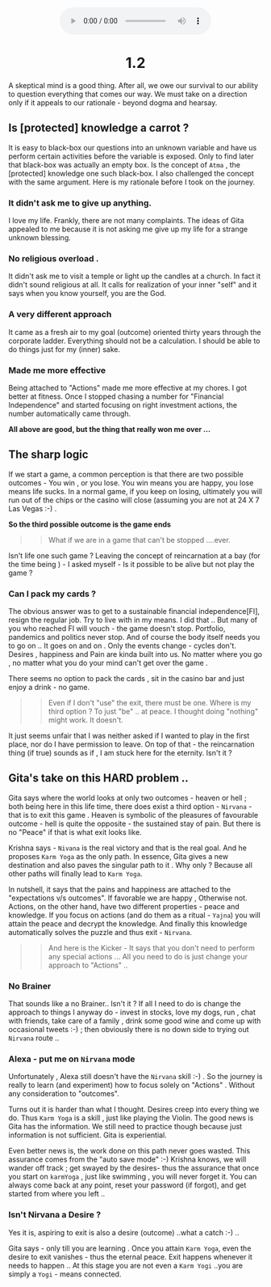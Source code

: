 <center>
<figure>
    <audio
       controls
       src="./arjunUvaachWhyGita.mp3">
          Your browser does not support the
          <code>audio</code> element.
    </audio>
</figure>
</center>




<center><h1> 1.2</h1></center> 

A skeptical mind is a good thing. After all, we owe our survival to our ability to question everything that comes our way. We must take on a direction only if it appeals to our rationale - beyond dogma and hearsay. 

## Is [protected] knowledge a carrot ?

It is easy to black-box our questions into an unknown variable and have us perform certain activities before the variable is exposed. Only to find later that black-box was actually an empty box. Is the concept of `Atma` , the [protected] knowledge one such black-box. I also challenged the concept with the same argument. Here is my rationale before I took on the journey. 

### It didn't ask me to give up anything. 

I love my life. Frankly, there are not many complaints. The ideas of Gita appealed to me because it is not asking me give up my life for a strange unknown blessing. 

### No religious overload .
It didn't ask me to visit a temple or light up the candles at a church. In fact it didn't sound religious at all. It calls for realization of your inner "self" and it says when you know yourself, you are the God. 

### A very different approach 

It came as a fresh air to my goal (outcome) oriented thirty years through the corporate ladder. Everything should not be a calculation. I should be able to do things just for my (inner) sake. 

### Made me more effective 

Being attached to "Actions" made me more effective at my chores. I got better at fitness. Once I stopped chasing a number for "Financial Independence" and started focusing on right investment actions, the number automatically came through. 

**All above are good, but the thing that really won me over ...**

## The sharp logic 

If we start a game, a common perception is that there are two possible outcomes  - You win , or you lose. You win means you are happy, you lose means life sucks. In a normal game, if you keep on losing, ultimately you will run out of the chips or the casino will close (assuming you are not at 24 X 7 Las Vegas :-) . 

**So the third possible outcome is the game ends**


>> What if we are in a game that can't be stopped ....ever. 

Isn't life one such game ? Leaving the concept of reincarnation at a bay (for the time being ) - I asked myself - Is it possible to be alive but not play the game ? 

### Can I pack my cards ? 

The obvious answer was to get to a sustainable financial independence[FI], resign the regular job. Try to live with in my means. I did that .. But many of you who reached FI will vouch - the game doesn't stop. Portfolio,  pandemics and politics never stop. And of course the body itself needs you to go on .. It goes on and on . Only the  events change - cycles don't. Desires , happiness and Pain are kinda built into us. No matter where you go , no matter what you do your mind can't get over the game . 

There seems no option to pack the cards ,  sit in the casino bar and just enjoy a drink - no game. 

>> Even if I don't "use" the exit, there must be one. Where is my third option ? To just "be" .. at peace. I thought doing "nothing" might work. It doesn't. 

It just seems unfair that I was neither asked if I wanted to play in the first place, nor do I have permission to leave. On top of that - the reincarnation thing (if true) sounds as if , I am stuck here for the eternity. Isn't it ?

## Gita's take on this HARD problem .. 

Gita says where the world looks at only two outcomes - heaven or hell ; both being here in this life time,   there does exist a third option - `Nirvana` - that is to exit this game . Heaven is symbolic of the pleasures of favourable outcome - hell is quite the opposite - the sustained stay of pain. But there is no "Peace" if that is what exit looks like. 

Krishna says - `Nivana` is the real victory and that is the real goal. And he proposes `Karm Yoga` as the only path. In essence, Gita gives a new destination and also paves the singular path to it . Why only ? Because all other paths will finally lead to `Karm Yoga`. 

In nutshell, it says that the pains and happiness are attached to the "expectations v/s outcomes".  If  favorable we are happy , Otherwise not.  Actions, on the other hand, have two different properties - peace and knowledge. If you focus on actions (and do them as a ritual - `Yajna`) you will attain the peace and decrypt the  knowledge. And finally this knowledge automatically solves the puzzle and thus exit - `Nirvana`. 

>> And here is the Kicker - It says that you don't need to perform any special actions ... All you need to do is just change your approach to "Actions" .. 

### No Brainer

That sounds like a no Brainer.. Isn't it ? If all I need to do is change the approach to things I anyway do - invest in stocks,  love my dogs, run , chat with friends, take care of a family , drink some good wine 
and come up with occasional tweets :-)  ; then obviously there is no down side to trying out `Nirvana` route ..

### Alexa - put me on `Nirvana` mode

Unfortunately , Alexa still doesn't have the `Nirvana` skill :-) . So the journey is really to learn (and experiment) how to focus solely on "Actions" . Without any consideration to "outcomes". 

Turns out it is harder than what I thought. Desires creep into every thing we do. Thus `Karm Yoga` is a skill , just like playing the Violin. The good news is Gita has the information. We still need to practice though because just information is not sufficient. Gita is experiential. 

Even better news is, the work done on this path never goes wasted. This assurance comes from the "auto save mode" :-) Krishna knows, we will wander off track ; get swayed by the desires- thus the assurance that once you start on `karmYoga` , just like swimming , you will never forget it. You can always come back at any point, reset your password (if forgot), and get started from where you left .. 

### Isn't Nirvana a Desire ?

Yes it is, aspiring to exit is also a desire (outcome) ..what a catch :-) .. 

Gita says - only till you are learning . Once you attain `Karm Yoga`, even the desire to exit vanishes - thus the eternal peace. Exit happens whenever it needs to happen .. At this stage you are not even a `Karm Yogi` ..you are simply a `Yogi`  - means connected. 





